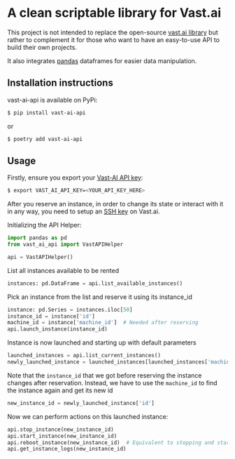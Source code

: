 # A clean scriptable library for Vast.ai
 
 This project is not intended to replace the open-source [vast.ai library](https://github.com/vast-ai/vast-python) but rather to complement it for those who want to have an easy-to-use API to build their own projects. 
 
 It also integrates [pandas](https://pandas.pydata.org/) dataframes for easier data manipulation.


## Installation instructions
vast-ai-api is available on PyPi:

```bash
$ pip install vast-ai-api
```
or
```bash
$ poetry add vast-ai-api
```
## Usage
Firstly, ensure you export your [Vast-AI API key](https://vast.ai/docs/account/account-settings?query=change-ssh-key#change-api-key):

```bash
$ export VAST_AI_API_KEY=<YOUR_API_KEY_HERE>
```
After you reserve an instance, in order to change its state or interact with it in any way, you need to setup an [SSH key](https://vast.ai/docs/account/account-settings?query=change-ssh-key#change-ssh-key) on Vast.ai.

Initializing the API Helper:

```python
import pandas as pd
from vast_ai_api import VastAPIHelper

api = VastAPIHelper()
```
List all instances available to be rented
```python
instances: pd.DataFrame = api.list_available_instances()
```

Pick an instance from the list and reserve it using its instance_id
```python
instance: pd.Series = instances.iloc[50]
instance_id = instance['id']
machine_id = instance['machine_id']  # Needed after reserving
api.launch_instance(instance_id)
```

Instance is now launched and starting up with default parameters
```python
launched_instances = api.list_current_instances()
newly_launched_instance = launched_instances[launched_instances['machine_id'] == machine_id]
```

Note that the `instance_id` that we got before reserving the instance changes after reservation. Instead, we have to use the `machine_id` to find the instance again and get its new id

```python
new_instance_id = newly_launched_instance['id']
```

Now we can perform actions on this launched instance:

```python
api.stop_instance(new_instance_id)
api.start_instance(new_instance_id)
api.reboot_instance(new_instance_id)  # Equivalent to stopping and starting the instance
api.get_instance_logs(new_instance_id)
```